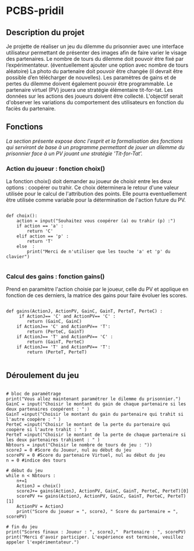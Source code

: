 # PCBS-pridil

## Description du projet

Je projette de réaliser un jeu du dilemme du prisonnier avec une interface utilisateur permettant de présenter des images afin de faire varier le visage des partenaires.
Le nombre de tours du dilemme doit pouvoir être fixé par l’expérimentateur. (éventuellement ajouter une option avec nombre de tours aléatoire)
La photo du partenaire  doit pouvoir être changée (il devrait être possible d’en télécharger de nouvelles).
Les paramètres de gains et de pertes du dilemme doivent également pouvoir être programmable.
Le partenaire virtuel (PV) jouera une stratégie élémentaire tit-for-tat.
Les données sur les actions des joueurs doivent être collecté.
L'objectif serait d'observer les variations du comportement des utilisateurs en fonction du faciès du partenaire.



## Fonctions

_La section présente expose donc l'esprit et la formalisation des fonctions qui serviront de base à un programme permettant de jouer un dilemme du prisonnier face à un PV jouant une stratégie 'Tit-for-Tat'._


### Action du joueur : fonction choix()

La fonction choix() doit demander au joueur de choisir entre les deux options : coopérer ou trahir.
Ce choix déterminera le retour d'une valeur utilisée pour le calcul de l'attribution des points.
Elle pourra eventuellement être utilisée comme variable pour la détermination de l'action future du PV.

<pre><code>
def choix():
    action = input("Souhaitez vous coopérer (a) ou trahir (p) :") 
    if action == 'a' :
        return 'C'
    elif action == 'p' :
        return 'T'
    else  :
        print("Merci de n'utiliser que les touche 'a' et 'p' du clavier") 
 </code></pre>
 
 ### Calcul des gains : fonction gains()
 
 Prend en paramètre l'action choisie par le joueur, celle du PV et applique en fonction de ces derniers, la matrice des gains pour faire évoluer les scores.
 
 <pre><code>
def gains(ActionJ, ActionPV, GainC, GainT, PerteT, PerteC) : 
     if ActionJ== 'C' and ActionPV== 'C' :
        return (GainC, GainC)
    if ActionJ== 'C' and ActionPV== 'T':
        return (PerteC, GainT)
    if ActionJ== 'T' and ActionPV== 'C' :
        return (GainT, PerteC)
    if ActionJ== 'T' and ActionPV== 'T':
        return (PerteT, PerteT)
 </code></pre>
 
 ## Déroulement du jeu
 
 <pre><code>
# bloc de paramétrage     
print("Vous allez maintenant paramétrer le dilemme du prisonnier.")
GainC = input("Choisir le montant du gain de chaque partenaire si les deux partenaires coopérent : " )
GainT =input("Choisir le montant du gain du partenaire qui trahit si l'autre coopère : " )
PerteC =input("Choisir le montant de la perte du partenaire qui coopère si l'autre trahit : " )
PerteT =input("Choisir le montant de la perte de chaque partenaire si les deux partenaires trahisent : " )
Nbtours = input("Choisir le nombre de tours de jeu : "))
scoreJ = 0 #Score du Joueur, nul au début du jeu
scorePV = 0 #Score du partenaire Virtuel, nul au début du jeu
n = 0 #indice des tours

# début du jeu
while n < Nbtours :
    n+=1
    ActionJ = choix()
    scoreJ+= gains(ActionJ, ActionPV, GainC, GainT, PerteC, PerteT)[0]
    scorePV += gains(ActionJ, ActionPV, GainC, GainT, PerteC, PerteT)[1]
    ActionPV = ActionJ
    print("Score du joueur = ", scoreJ, " Score du partenaire = ", scorePV)
    
# fin du jeu
print("Scores finaux : Joueur : ", scoreJ,"  Partenaire : ", scorePV)
print("Merci d'avoir participer. L'expérience est terminée, veuillez appeler l'expérimentateur.")


 </code></pre>
